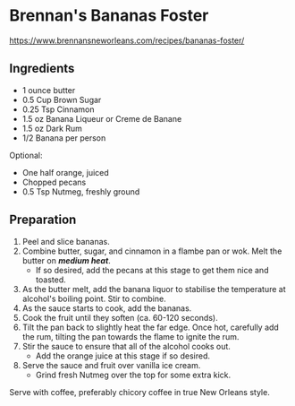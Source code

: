 # Brennan's Bananas Foster

https://www.brennansneworleans.com/recipes/bananas-foster/

## Ingredients 

- 1 ounce butter
- 0.5 Cup Brown Sugar
- 0.25 Tsp Cinnamon
- 1.5 oz Banana Liqueur or Creme de Banane
- 1.5 oz Dark Rum
- 1/2 Banana per person

Optional:

- One half orange, juiced
- Chopped pecans
- 0.5 Tsp Nutmeg, freshly ground

## Preparation

1. Peel and slice bananas.
2. Combine butter, sugar, and cinnamon in a flambe pan or wok. Melt the butter on ***medium heat***.
    * If so desired, add the pecans at this stage to get them nice and toasted. 
3. As the butter melt, add the banana liquor to stabilise the temperature at alcohol's boiling point. Stir to combine.
4. As the sauce starts to cook, add the bananas.
5. Cook the fruit until they soften (ca. 60-120 seconds).
6. Tilt the pan back to slightly heat the far edge. Once hot, carefully add the rum, tilting the pan towards the flame to ignite the rum.
7. Stir the sauce to ensure that all of the alcohol cooks out.
    * Add the orange juice at this stage if so desired. 
8. Serve the sauce and fruit over vanilla ice cream.
    * Grind fresh Nutmeg over the top for some extra kick.

Serve with coffee, preferably chicory coffee in true New Orleans style.

